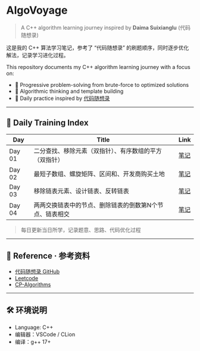 # AlgoVoyage

> A C++ algorithm learning journey inspired by **Daima Suixianglu** (代码随想录)

这是我的 C++ 算法学习笔记，参考了 “代码随想录” 的刷题顺序，同时逐步优化解法，记录学习进化过程。

This repository documents my C++ algorithm learning journey with a focus on:

- 📌 Progressive problem-solving from brute-force to optimized solutions
- 🧠 Algorithmic thinking and template building
- 🏹 Daily practice inspired by [代码随想录](https://github.com/youngyangyang04/leetcode-master)

---

## 📅 Daily Training Index

| Day | Title | Link |
|-----|-------|------|
| Day 01 | 二分查找、移除元素（双指针）、有序数组的平方（双指针） | [笔记](./Day01.md)|
| Day 02 | 最短子数组、螺旋矩阵、区间和、开发商购买土地 | [笔记](./Day02.md)|
| Day 03 | 移除链表元素、设计链表、反转链表| [笔记](./Day03.md)|
| Day 04 | 两两交换链表中的节点、删除链表的倒数第N个节点、链表相交| [笔记](./Day04.md)|

> 每日更新当日所学，记录题意、思路、代码优化过程

---

## 📌 Reference · 参考资料

- [代码随想录 GitHub](https://github.com/youngyangyang04/leetcode-master)
- [Leetcode](https://leetcode.com/)
- [CP-Algorithms](https://cp-algorithms.com/)

---

## 🛠 环境说明

- Language: C++
- 编辑器：VSCode / CLion
- 编译：g++ 17+

